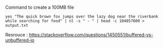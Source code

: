 Command to create a 100MB file
```
yes "The quick brown fox jumps over the lazy dog near the riverbank while searching for food" | nl -s " - " | head -c 104857600 > output.txt
```

Resrouce : https://stackoverflow.com/questions/1450551/buffered-vs-unbuffered-io

